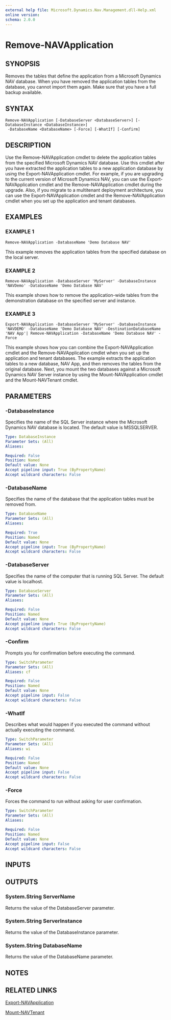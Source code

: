 ```yaml
---
external help file: Microsoft.Dynamics.Nav.Management.dll-Help.xml
online version:
schema: 2.0.0
---
```


# Remove-NAVApplication

## SYNOPSIS
Removes the tables that define the application from a Microsoft Dynamics NAV database.
When you have removed the application tables from the database, you cannot import them again.
Make sure that you have a full backup available.

## SYNTAX

```
Remove-NAVApplication [-DatabaseServer <DatabaseServer>] [-DatabaseInstance <DatabaseInstance>]
 -DatabaseName <DatabaseName> [-Force] [-WhatIf] [-Confirm]
```

## DESCRIPTION
Use the Remove-NAVApplication cmdlet to delete the application tables from the specified Microsoft Dynamics NAV database.
Use this cmdlet after you have extracted the application tables to a new application database by using the Export-NAVApplication cmdlet.
For example, if you are upgrading to the current version of Microsoft Dynamics NAV, you can use the Export-NAVApplication cmdlet and the Remove-NAVApplication cmdlet during the upgrade.
Also, if you migrate to a multitenant deployment architecture, you can use the Export-NAVApplication cmdlet and the Remove-NAVApplication cmdlet when you set up the application and tenant databases.

## EXAMPLES

### EXAMPLE 1
```
Remove-NAVApplication -DatabaseName 'Demo Database NAV'
```

This example removes the application tables from the specified database on the local server.

### EXAMPLE 2
```
Remove-NAVApplication -DatabaseServer 'MyServer' -DatabaseInstance 'NAVDemo' -DatabaseName 'Demo Database NAV'
```

This example shows how to remove the application-wide tables from the demonstration database on the specified server and instance.

### EXAMPLE 3
```
Export-NAVApplication -DatabaseServer 'MyServer' -DatabaseInstance 'NAVDEMO' -DatabaseName 'Demo Database NAV' -DestinationDatabaseName 'NAV App'| Remove-NAVApplication -DatabaseName 'Demo Database NAV' -Force
```

This example shows how you can combine the Export-NAVApplication cmdlet and the Remove-NAVApplication cmdlet when you set up the application and tenant databases.
The example extracts the application tables to a new database, NAV App, and then removes the tables from the original database.
Next, you mount the two databases against a Microsoft Dynamics NAV Server instance by using the Mount-NAVApplication cmdlet and the Mount-NAVTenant cmdlet.

## PARAMETERS

### -DatabaseInstance
Specifies the name of the SQL Server instance where the Microsoft Dynamics NAV database is located.
The default value is MSSQLSERVER.

```yaml
Type: DatabaseInstance
Parameter Sets: (All)
Aliases:

Required: False
Position: Named
Default value: None
Accept pipeline input: True (ByPropertyName)
Accept wildcard characters: False
```

### -DatabaseName
Specifies the name of the database that the application tables must be removed from.

```yaml
Type: DatabaseName
Parameter Sets: (All)
Aliases:

Required: True
Position: Named
Default value: None
Accept pipeline input: True (ByPropertyName)
Accept wildcard characters: False
```

### -DatabaseServer
Specifies the name of the computer that is running SQL Server.
The default value is localhost.

```yaml
Type: DatabaseServer
Parameter Sets: (All)
Aliases:

Required: False
Position: Named
Default value: None
Accept pipeline input: True (ByPropertyName)
Accept wildcard characters: False
```

### -Confirm
Prompts you for confirmation before executing the command.

```yaml
Type: SwitchParameter
Parameter Sets: (All)
Aliases: cf

Required: False
Position: Named
Default value: None
Accept pipeline input: False
Accept wildcard characters: False
```

### -WhatIf
Describes what would happen if you executed the command without actually executing the command.

```yaml
Type: SwitchParameter
Parameter Sets: (All)
Aliases: wi

Required: False
Position: Named
Default value: None
Accept pipeline input: False
Accept wildcard characters: False
```

### -Force
Forces the command to run without asking for user confirmation.

```yaml
Type: SwitchParameter
Parameter Sets: (All)
Aliases:

Required: False
Position: Named
Default value: None
Accept pipeline input: False
Accept wildcard characters: False
```

## INPUTS

## OUTPUTS

### System.String ServerName
Returns the value of the DatabaseServer parameter.

### System.String ServerInstance
Returns the value of the DatabaseInstance parameter.

### System.String DatabaseName
Returns the value of the DatabaseName parameter.

## NOTES
## RELATED LINKS
[Export-NAVApplication](Export-NAVApplication.md)  

[Mount-NAVTenant](Mount-NAVTenant.md)  

